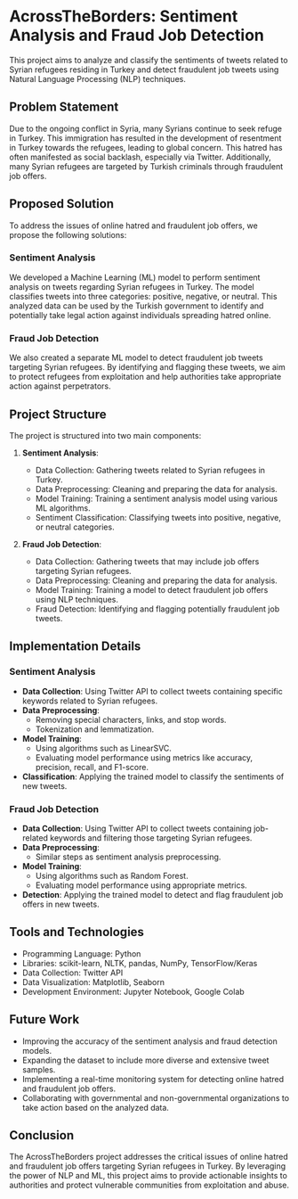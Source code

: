 # AcrossTheBorders: Sentiment Analysis and Fraud Job Detection

This project aims to analyze and classify the sentiments of tweets related to Syrian refugees residing in Turkey and detect fraudulent job tweets using Natural Language Processing (NLP) techniques.

## Problem Statement

Due to the ongoing conflict in Syria, many Syrians continue to seek refuge in Turkey. This immigration has resulted in the development of resentment in Turkey towards the refugees, leading to global concern. This hatred has often manifested as social backlash, especially via Twitter. Additionally, many Syrian refugees are targeted by Turkish criminals through fraudulent job offers.

## Proposed Solution

To address the issues of online hatred and fraudulent job offers, we propose the following solutions:

### Sentiment Analysis

We developed a Machine Learning (ML) model to perform sentiment analysis on tweets regarding Syrian refugees in Turkey. The model classifies tweets into three categories: positive, negative, or neutral. This analyzed data can be used by the Turkish government to identify and potentially take legal action against individuals spreading hatred online.

### Fraud Job Detection

We also created a separate ML model to detect fraudulent job tweets targeting Syrian refugees. By identifying and flagging these tweets, we aim to protect refugees from exploitation and help authorities take appropriate action against perpetrators.

## Project Structure

The project is structured into two main components:

1. **Sentiment Analysis**:
    - Data Collection: Gathering tweets related to Syrian refugees in Turkey.
    - Data Preprocessing: Cleaning and preparing the data for analysis.
    - Model Training: Training a sentiment analysis model using various ML algorithms.
    - Sentiment Classification: Classifying tweets into positive, negative, or neutral categories.

2. **Fraud Job Detection**:
    - Data Collection: Gathering tweets that may include job offers targeting Syrian refugees.
    - Data Preprocessing: Cleaning and preparing the data for analysis.
    - Model Training: Training a model to detect fraudulent job offers using NLP techniques.
    - Fraud Detection: Identifying and flagging potentially fraudulent job tweets.

## Implementation Details

### Sentiment Analysis

- **Data Collection**: Using Twitter API to collect tweets containing specific keywords related to Syrian refugees.
- **Data Preprocessing**:
  - Removing special characters, links, and stop words.
  - Tokenization and lemmatization.
- **Model Training**:
  - Using algorithms such as LinearSVC.
  - Evaluating model performance using metrics like accuracy, precision, recall, and F1-score.
- **Classification**: Applying the trained model to classify the sentiments of new tweets.

### Fraud Job Detection

- **Data Collection**: Using Twitter API to collect tweets containing job-related keywords and filtering those targeting Syrian refugees.
- **Data Preprocessing**:
  - Similar steps as sentiment analysis preprocessing.
- **Model Training**:
  - Using algorithms such as Random Forest.
  - Evaluating model performance using appropriate metrics.
- **Detection**: Applying the trained model to detect and flag fraudulent job offers in new tweets.

## Tools and Technologies

- Programming Language: Python
- Libraries: scikit-learn, NLTK, pandas, NumPy, TensorFlow/Keras
- Data Collection: Twitter API
- Data Visualization: Matplotlib, Seaborn
- Development Environment: Jupyter Notebook, Google Colab

## Future Work

- Improving the accuracy of the sentiment analysis and fraud detection models.
- Expanding the dataset to include more diverse and extensive tweet samples.
- Implementing a real-time monitoring system for detecting online hatred and fraudulent job offers.
- Collaborating with governmental and non-governmental organizations to take action based on the analyzed data.

## Conclusion

The AcrossTheBorders project addresses the critical issues of online hatred and fraudulent job offers targeting Syrian refugees in Turkey. By leveraging the power of NLP and ML, this project aims to provide actionable insights to authorities and protect vulnerable communities from exploitation and abuse.
